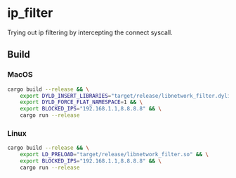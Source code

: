 # ip_filter

Trying out ip filtering by intercepting the connect syscall.

## Build


### MacOS

```sh
cargo build --release && \
    export DYLD_INSERT_LIBRARIES="target/release/libnetwork_filter.dylib" && \
    export DYLD_FORCE_FLAT_NAMESPACE=1 && \
    export BLOCKED_IPS="192.168.1.1,8.8.8.8" && \
    cargo run --release
```

### Linux

```sh
cargo build --release && \
    export LD_PRELOAD="target/release/libnetwork_filter.so" && \
    export BLOCKED_IPS="192.168.1.1,8.8.8.8" && \
    cargo run --release
```
